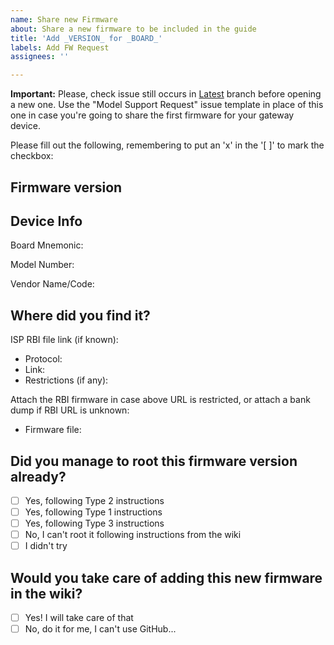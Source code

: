 ```yaml
---
name: Share new Firmware
about: Share a new firmware to be included in the guide
title: 'Add _VERSION_ for _BOARD_'
labels: Add FW Request
assignees: ''

---
```


**Important:** Please, check issue still occurs in [Latest](https://hack-technicolor.readthedocs.io/en/latest/) branch before opening a new one. Use the "Model Support Request" issue template in place of this one in case you're going to share the first firmware for your gateway device.

Please fill out the following, remembering to put an 'x' in the '[ ]' to mark the checkbox:

## Firmware version

<!--PASTE FW VERSION HERE-->

## Device Info

Board Mnemonic: <!--eg: VCNT-A for DJA0231TLS-->

Model Number: <!--eg: DJA0231 for DJA0231TLS-->

Vendor Name/Code: <!--eg: Telstra or TLS for DJA0231TLS-->

## Where did you find it?

ISP RBI file link (if known):

- Protocol: <!--eg. FTP HTTP-->
- Link: <!--PASTE RBI URL HERE-->
- Restrictions (if any): <!--eg: link works on ISP network only, from private VLAN, requires password, ...-->

Attach the RBI firmware in case above URL is restricted, or attach a bank dump if RBI URL is unknown:

- Firmware file: <!--DROP FW FILE HERE-->

## Did you manage to root this firmware version already?

- [ ] Yes, following Type 2 instructions
- [ ] Yes, following Type 1 instructions
- [ ] Yes, following Type 3 instructions
- [ ] No, I can't root it following instructions from the wiki
- [ ] I didn't try

## Would you take care of adding this new firmware in the wiki?

- [ ] Yes! I will take care of that
- [ ] No, do it for me, I can't use GitHub...
